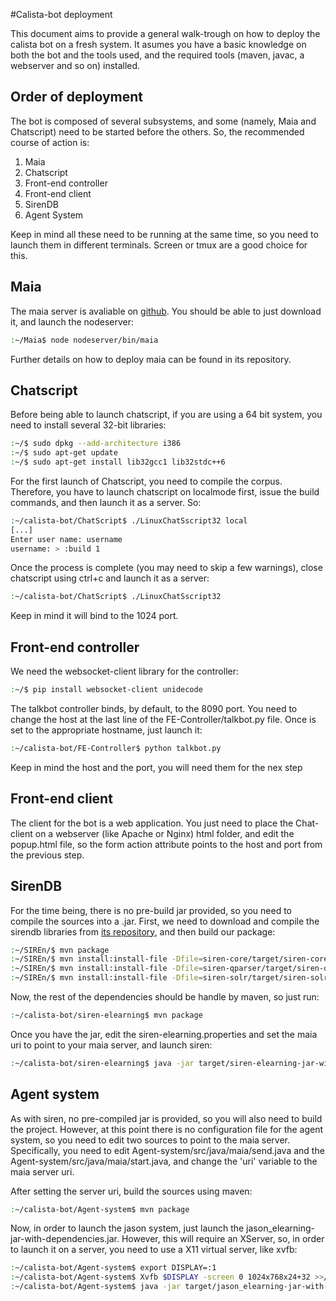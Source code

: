 #Calista-bot deployment 

This document aims to provide a general walk-trough on how to deploy the calista bot on a fresh system. It asumes you have a basic knowledge on both the bot and the tools used, and the required tools (maven, javac, a webserver and so on) installed.

## Order of deployment

The bot is composed of several subsystems, and some (namely, Maia and Chatscript) need to be started before the others. So, the recommended course of action is:
1. Maia
2. Chatscript
3. Front-end controller
4. Front-end client
5. SirenDB
6. Agent System 

Keep in mind all these need to be running at the same time, so you need to launch them in different terminals. Screen or tmux are a good choice for this.

## Maia

The maia server is avaliable on [github](https://github.com/gsi-upm/maia). You should be able to just download it, and launch the nodeserver:
```bash
:~/Maia$ node nodeserver/bin/maia
```
Further details on how to deploy maia can be found in its repository.

## Chatscript

Before being able to launch chatscript, if you are using a 64 bit system, you need to install several 32-bit libraries:

```bash
:~/$ sudo dpkg --add-architecture i386
:~/$ sudo apt-get update
:~/$ sudo apt-get install lib32gcc1 lib32stdc++6
```

For the first launch of Chatscript, you need to compile the corpus. Therefore, you have to launch chatscript on localmode first, issue the build commands, and then launch it as a server. So:
```bash
:~/calista-bot/ChatScript$ ./LinuxChatSscript32 local
[...]
Enter user name: username
username: > :build 1
```

Once the process is complete (you may need to skip a few warnings), close chatscript using ctrl+c and launch it as a server:
```bash
:~/calista-bot/ChatScript$ ./LinuxChatSscript32
```

Keep in mind it will bind to the 1024 port.

## Front-end controller

We need the websocket-client library for the controller:
```bash
:~/$ pip install websocket-client unidecode
```



The talkbot controller binds, by default, to the 8090 port. You need to change the host at the last line of the FE-Controller/talkbot.py file. Once is set to the appropriate hostname, just launch it:
```bash
:~/calista-bot/FE-Controller$ python talkbot.py
```

Keep in mind the host and the port, you will need them for the nex step

## Front-end client

The client for the bot is a web application. You just need to place the Chat-client on a webserver (like Apache or Nginx) html folder, and edit the popup.html file, so the form action attribute points to the host and port from the previous step.

## SirenDB

For the time being, there is no pre-build jar provided, so you need to compile the sources into a .jar. First, we need to download and compile the sirendb libraries from [its repository](https://github.com/rdelbru/SIREn), and then build our package:
```bash
:~/SIREn/$ mvn package
:~/SIREn/$ mvn install:install-file -Dfile=siren-core/target/siren-core-1.0.jar -DgroupId=org.sindice.siren -DartifactId=siren-core -Dversion=1.0 -Dpackaging=jar
:~/SIREn/$ mvn install:install-file -Dfile=siren-qparser/target/siren-qparser-1.0.jar -DgroupId=org.sindice.siren -DartifactId=siren-qparser -Dversion=1.0 -Dpackaging=jar
:~/SIREn/$ mvn install:install-file -Dfile=siren-solr/target/siren-solr-1.0.jar -DgroupId=org.sindice.siren -DartifactId=siren-solr -Dversion=1.0 -Dpackaging=jar
```

Now, the rest of the dependencies should be handle by maven, so just run:

```bash
:~/calista-bot/siren-elearning$ mvn package
```

Once you have the jar, edit the siren-elearning.properties and set the maia uri to point to your maia server, and launch siren:
```bash
:~/calista-bot/siren-elearning$ java -jar target/siren-elearning-jar-with-dependencies.jar -c siren-elearning.properties
```

## Agent system

As with siren, no pre-compiled jar is provided, so you will also need to build the project. However, at this point there is no configuration file for the agent system, so you need to edit two sources to point to the maia server. Specifically, you need to edit Agent-system/src/java/maia/send.java and the Agent-system/src/java/maia/start.java, and change the 'uri' variable to the maia server uri.

After setting the server uri, build the sources using maven:
```bash
:~/calista-bot/Agent-system$ mvn package
```

Now, in order to launch the jason system, just launch the jason_elearning-jar-with-dependencies.jar. However, this will require an XServer, so, in order to launch it on a server, you need to use a X11 virtual server, like xvfb:
```bash
:~/calista-bot/Agent-system$ export DISPLAY=:1
:~/calista-bot/Agent-system$ Xvfb $DISPLAY -screen 0 1024x768x24+32 >>/dev/null 2>&1 &
:~/calista-bot/Agent-system$ java -jar target/jason_elearning-jar-with-dependencies jason_elearning.mas2j
```


